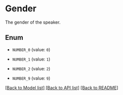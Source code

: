 # Gender

The gender of the speaker.

## Enum

* `NUMBER_0` (value: `0`)

* `NUMBER_1` (value: `1`)

* `NUMBER_2` (value: `2`)

* `NUMBER_9` (value: `9`)

[[Back to Model list]](../README.md#documentation-for-models) [[Back to API list]](../README.md#documentation-for-api-endpoints) [[Back to README]](../README.md)


